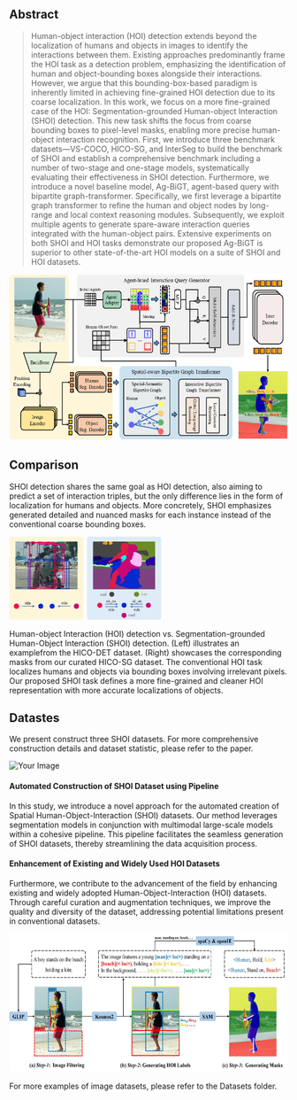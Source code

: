 ## Abstract

>Human-object interaction (HOI) detection extends beyond the localization of humans and objects in images to identify the interactions between them. Existing approaches predominantly frame the HOI task as a detection problem, emphasizing the identification of human and object-bounding boxes alongside their interactions. However, we argue that this bounding-box-based paradigm is inherently limited in achieving fine-grained HOI detection due to its coarse localization. In this work, we focus on a more fine-grained case of the HOI: Segmentation-grounded Human-object Interaction (SHOI) detection. This new task shifts the focus from coarse bounding boxes to pixel-level masks, enabling more precise human-object interaction recognition. First, we introduce three benchmark datasets—VS-COCO, HICO-SG, and InterSeg to build the benchmark of SHOI and establish a comprehensive benchmark including a number of two-stage and one-stage models, systematically evaluating their effectiveness in SHOI detection. Furthermore, we introduce a novel baseline model, Ag-BiGT, agent-based query with bipartite graph-transformer.  Specifically, we first leverage a bipartite graph transformer to refine the human and object nodes by long-range and local context reasoning modules. Subsequently, we exploit multiple agents to generate spare-aware interaction queries integrated with the human-object pairs. Extensive experiments on both SHOI and HOI tasks demonstrate our proposed Ag-BiGT is superior to other state-of-the-art HOI models on a suite of SHOI and HOI datasets.  
<img src="figure/model.jpg" alt="Your Image" width="600" height="300">


## Comparison
SHOI detection shares the same goal as HOI detection, also aiming to predict a set of interaction triples, but the only difference lies in the form of localization for humans and objects. More concretely, SHOI   emphasizes generated detailed and nuanced masks for each instance instead of the conventional coarse bounding boxes.

<img src="figure/compare2.jpg" alt="Your Image" width="275" height="150">

Human-object Interaction (HOI) detection vs. Segmentation-grounded Human-Object Interaction (SHOI) detection.  (Left) illustrates an examplefrom the HICO-DET dataset. (Right) showcases the corresponding masks from our curated HICO-SG dataset. The conventional HOI task localizes humans and objects via bounding boxes involving irrelevant pixels. Our proposed SHOI task defines a more fine-grained and cleaner HOI representation with more accurate localizations of objects.

## Datastes

We present construct three SHOI datasets. 
For more comprehensive construction details and dataset statistic, please refer to the paper.

<img src="figure/dataset.jpg" alt="Your Image" width="600" height="300">


#### Automated Construction of SHOI Dataset using Pipeline
In this study, we introduce a novel approach for the automated creation of Spatial Human-Object-Interaction (SHOI) datasets.  Our method leverages segmentation models in conjunction with multimodal large-scale models within a cohesive pipeline.  This pipeline facilitates the seamless generation of SHOI datasets, thereby streamlining the data acquisition process.
#### Enhancement of Existing and Widely Used HOI Datasets
Furthermore, we contribute to the advancement of the field by enhancing existing and widely adopted Human-Object-Interaction (HOI) datasets.  Through careful curation and augmentation techniques, we improve the quality and diversity of the dataset, addressing potential limitations present in conventional datasets.  

<img src="figure/step2.jpg" alt="Your Image" width="600" height="250">

For more examples of image datasets, please refer to the Datasets folder.


